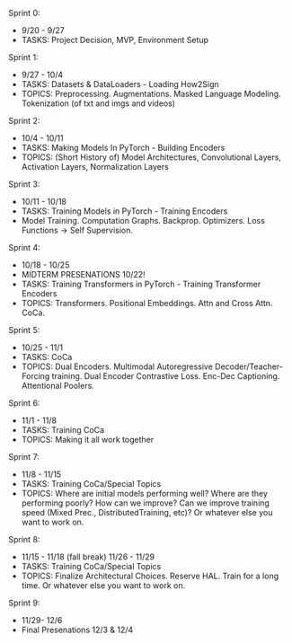 Sprint 0:
 - 9/20 - 9/27
 - TASKS: Project Decision, MVP, Environment Setup

Sprint 1:
- 9/27 - 10/4
- TASKS: Datasets & DataLoaders - Loading How2Sign
- TOPICS: Preprocessing. Augmentations. Masked Language Modeling. Tokenization (of txt and imgs and videos)

Sprint 2:
- 10/4 - 10/11
- TASKS: Making Models In PyTorch - Building Encoders
- TOPICS: (Short History of) Model Architectures, Convolutional Layers, Activation Layers, Normalization Layers

Sprint 3:
 - 10/11 - 10/18
 - TASKS: Training Models in PyTorch - Training Encoders
 - Model Training. Computation Graphs. Backprop. Optimizers. Loss Functions -> Self Supervision.

Sprint 4:
- 10/18 - 10/25
- MIDTERM PRESENATIONS 10/22!
- TASKS: Training Transformers in PyTorch - Training Transformer Encoders
- TOPICS: Transformers. Positional Embeddings. Attn and Cross Attn. CoCa.

Sprint 5:
- 10/25 - 11/1
- TASKS:  CoCa
- TOPICS:  Dual Encoders. Multimodal Autoregressive Decoder/Teacher-Forcing training. Dual Encoder Contrastive Loss. Enc-Dec Captioning. Attentional Poolers.

Sprint 6: 
- 11/1 - 11/8
- TASKS: Training CoCa
- TOPICS: Making it all work together

Sprint 7: 
- 11/8 - 11/15
- TASKS: Training CoCa/Special Topics
- TOPICS: Where are initial models performing well? Where are they performing poorly? How can we improve? Can we improve training speed (Mixed Prec., DistributedTraining, etc)? Or whatever else you want to work on.

Sprint 8:
- 11/15 - 11/18 (fall break) 11/26 - 11/29 
- TASKS: Training CoCa/Special Topics
- TOPICS: Finalize Architectural Choices. Reserve HAL. Train for a long time.  Or whatever else you want to work on.

Sprint 9:
- 11/29- 12/6
- Final Presenations 12/3 & 12/4
